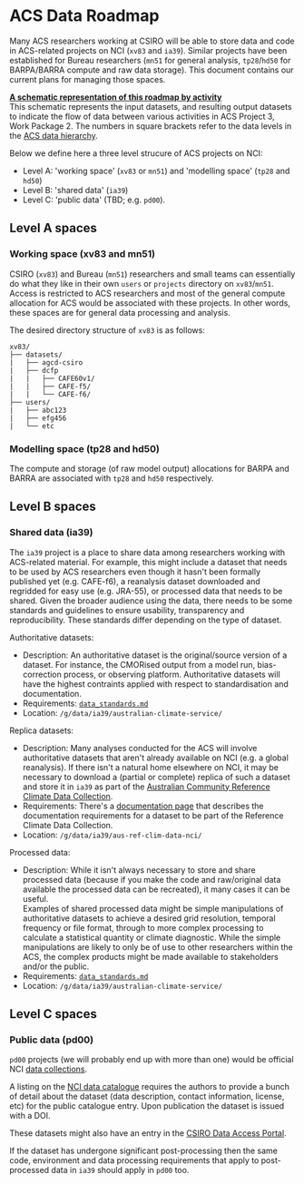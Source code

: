 # ACS Data Roadmap

Many ACS researchers working at CSIRO will be able to store data and code
in ACS-related projects on NCI (`xv83` and `ia39`).
Similar projects have been established for Bureau researchers
(`mn51` for general analysis, `tp28`/`hd50` for BARPA/BARRA compute and raw data storage).
This document contains our current plans for managing those spaces.

[**A schematic representation of this roadmap by activity**](schematics/ACS-WP2_data_activities_roadmap.png)  
This schematic represents the input datasets,
and resulting output datasets to indicate the flow of data between various activities in ACS Project 3, Work Package 2.
The numbers in square brackets refer to the data levels in the
[ACS data hierarchy](https://github.com/AusClimateService/AusClimateService/blob/main/technical_notes/data_hierarchy.md).

Below we define here a three level strucure of ACS projects on NCI:
- Level A: 'working space' (`xv83` or `mn51`) and 'modelling space' (`tp28` and `hd50`)
- Level B: 'shared data' (`ia39`)
- Level C: 'public data' (TBD; e.g. `pd00`).

## Level A spaces

### Working space (xv83 and mn51)

CSIRO (`xv83`) and Bureau (`mn51`) researchers and small teams can essentially 
do what they like in their own `users` or `projects` directory on `xv83`/`mn51`.
Access is restricted to ACS researchers and most of the general compute 
allocation for ACS would be associated with these projects.
In other words, these spaces are for general data processing and analysis.

The desired directory structure of `xv83` is as follows:

```
xv83/
├── datasets/
|   ├── agcd-csiro
|   ├── dcfp
|   |   ├── CAFE60v1/
|   |   ├── CAFE-f5/
|   |   └── CAFE-f6/
├── users/
|   ├── abc123
|   ├── efg456
|   └── etc
```


### Modelling space (tp28 and hd50)

The compute and storage (of raw model output) allocations for
BARPA and BARRA are associated with `tp28` and `hd50` respectively.


## Level B spaces

### Shared data (ia39)

The `ia39` project is a place to share data among researchers working with ACS-related material.
For example, this might include a dataset that needs to be used by ACS researchers
even though it hasn't been formally published yet (e.g. CAFE-f6),
a reanalysis dataset downloaded and regridded for easy use (e.g. JRA-55),
or processed data that needs to be shared.
Given the broader audience using the data,
there needs to be some standards and guidelines to ensure usability,
transparency and reproducibility.
These standards differ depending on the type of dataset. 

Authoritative datasets:
- Description: An authoritative dataset is the original/source version of a dataset.
  For instance, the CMORised output from a model run, bias-correction process, or observing platform.
  Authoritative datasets will have the highest contraints applied with respect to standardisation and documentation.
- Requirements: [`data_standards.md`](data_standards.md)
- Location: `/g/data/ia39/australian-climate-service/`

Replica datasets: 
- Description: Many analyses conducted for the ACS will involve authoritative datasets
  that aren't already available on NCI (e.g. a global reanalysis).
  If there isn't a natural home elsewhere on NCI,
  it may be necessary to download a (partial or complete) replica
  of such a dataset and store it in `ia39`
  as part of the [Australian Community Reference Climate Data Collection](https://github.com/aus-ref-clim-data-nci).
- Requirements: There's a [documentation page](https://aus-ref-clim-data-nci.github.io/aus-ref-clim-data-nci/collection/howto.html#add-a-new-dataset)
  that describes the documentation requirements for a dataset to be part of the Reference Climate Data Collection.
- Location: `/g/data/ia39/aus-ref-clim-data-nci/`

Processed data:
- Description: While it isn't always necessary to store and share processed data
  (because if you make the code and raw/original data available the processed data can be recreated),
  it many cases it can be useful.  
  Examples of shared processed data might be simple manipulations of authoritative datasets
  to achieve a desired grid resolution, temporal frequency or file format,
  through to more complex processing to calculate a statistical quantity or climate diagnostic.
  While the simple manipulations are likely to only be of use to other researchers within the ACS,
  the complex products might be made available to stakeholders and/or the public.
- Requirements: [`data_standards.md`](data_standards.md)
- Location: `/g/data/ia39/australian-climate-service/`


## Level C spaces

### Public data (pd00)

`pd00` projects (we will probably end up with more than one) would be official NCI
[data collections](https://opus.nci.org.au/display/NDP/NCI+Data+Collections+and+Publishing).

A listing on the [NCI data catalogue](https://geonetwork.nci.org.au) requires the authors to provide
a bunch of detail about the dataset (data description, contact information, license, etc)
for the public catalogue entry.
Upon publication the dataset is issued with a DOI.

These datasets might also have an entry in the
[CSIRO Data Access Portal](https://data.csiro.au/collections).

If the dataset has undergone significant post-processing
then the same code, environment and data processing
requirements that apply to post-processed data in `ia39` should apply in `pd00` too.
